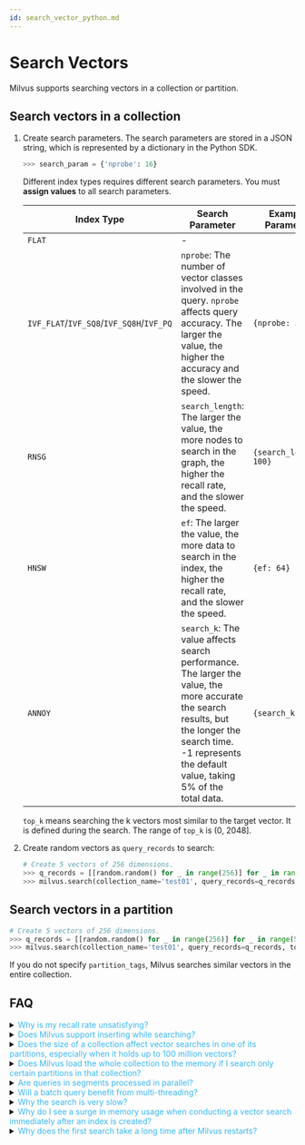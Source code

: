 ```yaml
---
id: search_vector_python.md
---
```


# Search Vectors

Milvus supports searching vectors in a collection or partition.

## Search vectors in a collection

1. Create search parameters. The search parameters are stored in a JSON string, which is represented by a dictionary in the Python SDK.

   ```python
   >>> search_param = {'nprobe': 16}
   ```

   <div class="alert note">
   Different index types requires different search parameters. You must <b>assign values</b> to all search parameters.
   </div>

   | Index Type | Search Parameter | Example Parameter | Range |
   | ---------- | --------------- | ----------------- | ----- |
   | `FLAT` | - | | - |
   | `IVF_FLAT`/`IVF_SQ8`/`IVF_SQ8H`/`IVF_PQ` | `nprobe`: The number of vector classes involved in the query. `nprobe` affects query accuracy. The larger the value, the higher the accuracy and the slower the speed.         | `{nprobe: 32}`         | CPU: [1, nlist] </br> GPU: [1, min(2048, nlist)]   |
   | `RNSG`                                | `search_length`: The larger the value, the more nodes to search in the graph, the higher the recall rate, and the slower the speed.                         | `{search_length: 100}` | [10, 300]      |
   | `HNSW`                               | `ef`: The larger the value, the more data to search in the index, the higher the recall rate, and the slower the speed.                                    | `{ef: 64}`            | [`top_k`, 4096] |
   | `ANNOY`                              | `search_k`: The value affects search performance. The larger the value, the more accurate the search results, but the longer the search time.</br>-1 represents the default value, taking 5% of the total data. | `{search_k: -1}`    | {-1} ∪ [`top_k`, n × n_trees] |

   <div class="alert note">
   <code>top_k</code> means searching the k vectors most similar to the target vector. It is defined during the search. The range of <code>top_k</code> is (0, 2048].
   </div>

2. Create random vectors as `query_records` to search:

   ```python
   # Create 5 vectors of 256 dimensions.
   >>> q_records = [[random.random() for _ in range(256)] for _ in range(5)]
   >>> milvus.search(collection_name='test01', query_records=q_records, top_k=2, params=search_param)
   ```

## Search vectors in a partition

```python
# Create 5 vectors of 256 dimensions.
>>> q_records = [[random.random() for _ in range(256)] for _ in range(5)]
>>> milvus.search(collection_name='test01', query_records=q_records, top_k=1, partition_tags=['tag01'], params=search_param)
```

<div class="alert note">
If you do not specify <code>partition_tags</code>, Milvus searches similar vectors in the entire collection.
</div>


## FAQ

<details>
<summary><font color="#3ab7f8">Why is my recall rate unsatisfying?</font></summary>
{{fragments/faq_poor_recall_rate.md}}
</details>
<details>
<summary><font color="#3ab7f8">Does Milvus support inserting while searching?</font></summary>
{{fragments/faq_search_during_insert.md}}
</details>
<details>
<summary><font color="#3ab7f8">Does the size of a collection affect vector searches in one of its partitions, especially when it holds up to 100 million vectors?</font></summary>
{{fragments/faq_collection_affect_partition_search.md}}
</details>
<details>
<summary><font color="#3ab7f8">Does Milvus load the whole collection to the memory if I search only certain partitions in that collection?</font></summary>
{{fragments/faq_load_when_search_partition.md}}
</details>
<details>
<summary><font color="#3ab7f8">Are queries in segments processed in parallel?</font></summary>
{{fragments/faq_search_segment_parallel.md}}
</details>
<details>
<summary><font color="#3ab7f8">Will a batch query benefit from multi-threading?</font></summary>
{{fragments/faq_multithreading_search.md}}
</details>
<details>
<summary><font color="#3ab7f8">Why the search is very slow?</font></summary>
{{fragments/faq_search_slow.md}}
</details>
<details>
<summary><font color="#3ab7f8">Why do I see a surge in memory usage when conducting a vector search immediately after an index is created?</font></summary>
{{fragments/faq_search_increase_memory_usage.md}}
</details>
<details>
<summary><font color="#3ab7f8">Why does the first search take a long time after Milvus restarts?</font></summary>
{{fragments/faq_search_time_after_restart.md}}
</details>
